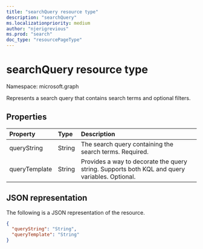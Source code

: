 ```yaml
---
title: "searchQuery resource type"
description: "searchQuery"
ms.localizationpriority: medium
author: "njerigrevious"
ms.prod: "search"
doc_type: "resourcePageType"
---
```


# searchQuery resource type

Namespace: microsoft.graph

Represents a search query that contains search terms and optional filters.

## Properties

| Property     | Type        | Description |
|:-------------|:------------|:------------|
|queryString|String|The search query containing the search terms. Required.|
|queryTemplate|String|Provides a way to decorate the query string. Supports both KQL and query variables. Optional.|
## JSON representation

The following is a JSON representation of the resource.

<!-- {
  "blockType": "resource",
  "optionalProperties": [

  ],
  "@odata.type": "microsoft.graph.searchQuery",
  "baseType": null
}-->

```json
{
  "queryString": "String",
  "queryTemplate": "String"
}
```

<!-- uuid: 16cd6b66-4b1a-43a1-adaf-3a886856ed98
2019-02-04 14:57:30 UTC -->
<!-- {
  "type": "#page.annotation",
  "description": "searchQuery resource",
  "keywords": "",
  "section": "documentation",
  "tocPath": ""
}-->

